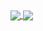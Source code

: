 <a href="https://github.com/satmyx/satmyx">
  <img align="center" src="https://github-readme-stats-ln89x49ge-satmyx.vercel.app/api?username=satmyx&show_icons=true&theme=radical"/>
</a>
<a href="https://github.com/satmyx/satmyx">
  <img align="center" src="https://github-readme-stats-woad-one-36.vercel.app/api/pin/?username=anuraghazra&repo=convoychat" />
</a>
